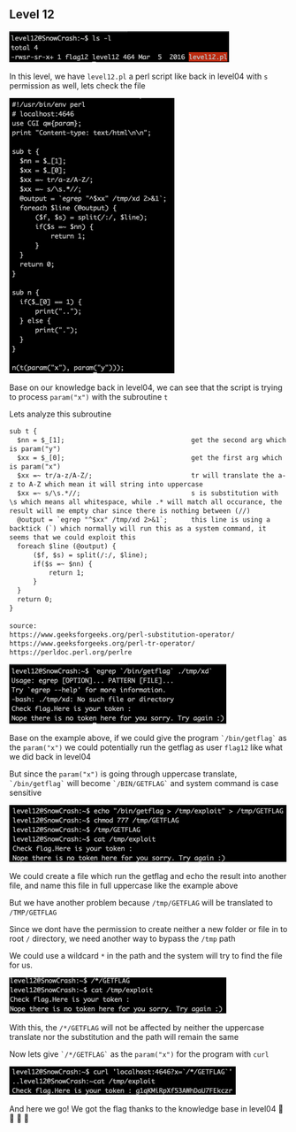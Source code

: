 <h2>Level 12</h2>

![alt text](./screenshot/image1.png)

In this level, we have `level12.pl` a perl script like back in level04 with `s` permission as well, lets check the file

![alt text](./screenshot/image2.png)

Base on our knowledge back in level04, we can see that the script is trying to process `param("x")` with the subroutine `t`

Lets analyze this subroutine

```console
sub t {
  $nn = $_[1];                                get the second arg which is param("y")
  $xx = $_[0];                                get the first arg which is param("x")
  $xx =~ tr/a-z/A-Z/;                         tr will translate the a-z to A-Z which mean it will string into uppercase
  $xx =~ s/\s.*//;                            s is substitution with \s which means all whitespace, while .* will match all occurance, the result will me empty char since there is nothing between (//)
  @output = `egrep "^$xx" /tmp/xd 2>&1`;      this line is using a backtick (`) which normally will run this as a system command, it seems that we could exploit this
  foreach $line (@output) {
      ($f, $s) = split(/:/, $line);
      if($s =~ $nn) {
          return 1;
      }
  }
  return 0;
}

source:
https://www.geeksforgeeks.org/perl-substitution-operator/
https://www.geeksforgeeks.org/perl-tr-operator/
https://perldoc.perl.org/perlre
```

![alt text](./screenshot/image3.png)

Base on the example above, if we could give the program `` `/bin/getflag` `` as the `param("x")` we could potentially run the getflag as user `flag12` like what we did back in level04

But since the `param("x")` is going through uppercase translate, `` `/bin/getflag` `` will become `` `/BIN/GETFLAG` `` and system command is case sensitive

![alt text](./screenshot/image4.png)

We could create a file which run the getflag and echo the result into another file, and name this file in full uppercase like the example above

But we have another problem because `/tmp/GETFLAG` will be translated to `/TMP/GETFLAG`

Since we dont have the permission to create neither a new folder or file in to root `/` directory, we need another way to bypass the `/tmp` path

We could use a wildcard `*` in the path and the system will try to find the file for us.

![alt text](./screenshot/image5.png)

With this, the `/*/GETFLAG` will not be affected by neither the uppercase translate nor the substitution and the path will remain the same

Now lets give `` `/*/GETFLAG` `` as the `param("x")` for the program with `curl`

![alt text](./screenshot/image6.png)

And here we go! We got the flag thanks to the knowledge base in level04  :partying_face: :tada: :tada: :tada:



